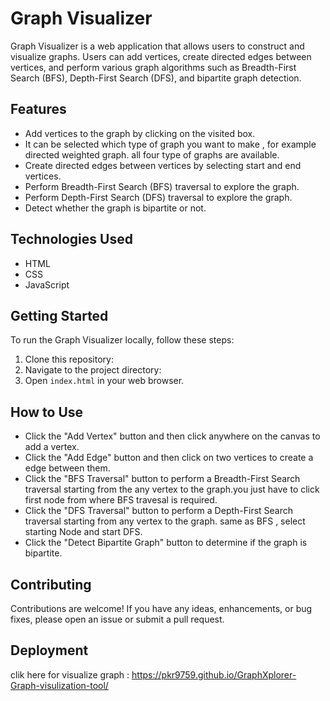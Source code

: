 # Graph Visualizer

Graph Visualizer is a web application that allows users to construct and visualize graphs. Users can add vertices, create directed edges between vertices, and perform various graph algorithms such as Breadth-First Search (BFS), Depth-First Search (DFS), and bipartite graph detection.

## Features

- Add vertices to the graph by clicking on the visited box.
- It can be selected which type of graph you want to make , for example directed weighted graph. all four type of graphs are available.
- Create directed edges between vertices by selecting start and end vertices.
- Perform Breadth-First Search (BFS) traversal to explore the graph.
- Perform Depth-First Search (DFS) traversal to explore the graph.
- Detect whether the graph is bipartite or not.

## Technologies Used

- HTML
- CSS
- JavaScript

## Getting Started

To run the Graph Visualizer locally, follow these steps:

1. Clone this repository: 
2. Navigate to the project directory:
3. Open `index.html` in your web browser.

## How to Use

- Click the "Add Vertex" button and then click anywhere on the canvas to add a vertex.
- Click the "Add Edge" button and then click on two vertices to create a edge between them.
- Click the "BFS Traversal" button to perform a Breadth-First Search traversal starting from the any vertex to the graph.you just have to click first node from where BFS travesal is required.
- Click the "DFS Traversal" button to perform a Depth-First Search traversal starting from any vertex  to the graph. same as BFS , select starting Node and start DFS.
- Click the "Detect Bipartite Graph" button to determine if the graph is bipartite.

## Contributing

Contributions are welcome! If you have any ideas, enhancements, or bug fixes, please open an issue or submit a pull request.

## Deployment

 clik here for visualize graph : https://pkr9759.github.io/GraphXplorer-Graph-visulization-tool/ 




